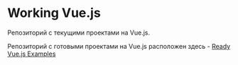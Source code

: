 # Working Vue.js

Репозиторий с текущими проектами на Vue.js.

Репозиторий с готовыми проектами на Vue.js расположен здесь - [Ready Vue.js Examples](https://github.com/gearmobile/ready-vuejs)
